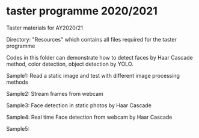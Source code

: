 # taster programme 2020/2021
Taster materials for AY2020/21

Directory: "Resources" which contains all files required for the taster programme

Codes in this folder can demonstrate how to detect faces by Haar Cascade method, color detection, object detection by YOLO.

Sample1: Read a static image and test with different image processing methods

Sample2: Stream frames from webcam

Sample3: Face detection in static photos by Haar Cascade

Sample4: Real time Face detection from webcam by Haar Cascade

Sample5: 
